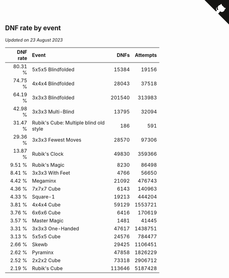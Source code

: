 ## DNF rate by event

*Updated on 23 August 2023*

| DNF rate | Event | DNFs | Attempts |
| ---: | :--- | ---: | ---: |
| 80.31 % | 5x5x5 Blindfolded | 15384 | 19156 |
| 74.75 % | 4x4x4 Blindfolded | 28043 | 37518 |
| 64.19 % | 3x3x3 Blindfolded | 201540 | 313983 |
| 42.98 % | 3x3x3 Multi-Blind | 13795 | 32094 |
| 31.47 % | Rubik's Cube: Multiple blind old style | 186 | 591 |
| 29.36 % | 3x3x3 Fewest Moves | 28570 | 97306 |
| 13.87 % | Rubik's Clock | 49830 | 359366 |
| 9.51 % | Rubik's Magic | 8230 | 86498 |
| 8.41 % | 3x3x3 With Feet | 4766 | 56650 |
| 4.42 % | Megaminx | 21092 | 476743 |
| 4.36 % | 7x7x7 Cube | 6143 | 140963 |
| 4.33 % | Square-1 | 19213 | 444204 |
| 3.81 % | 4x4x4 Cube | 59129 | 1553721 |
| 3.76 % | 6x6x6 Cube | 6416 | 170619 |
| 3.57 % | Master Magic | 1481 | 41445 |
| 3.31 % | 3x3x3 One-Handed | 47617 | 1438751 |
| 3.13 % | 5x5x5 Cube | 24576 | 784477 |
| 2.66 % | Skewb | 29425 | 1106451 |
| 2.62 % | Pyraminx | 47858 | 1826229 |
| 2.52 % | 2x2x2 Cube | 73318 | 2906712 |
| 2.19 % | Rubik's Cube | 113646 | 5187428 |


<a href="https://github.com/jonatanklosko/wca_statistics" class="github-corner" aria-label="View source on Github"><svg width="80" height="80" viewBox="0 0 250 250" style="fill:#151513; color:#fff; position: absolute; top: 0; border: 0; right: 0;" aria-hidden="true"><path d="M0,0 L115,115 L130,115 L142,142 L250,250 L250,0 Z"></path><path d="M128.3,109.0 C113.8,99.7 119.0,89.6 119.0,89.6 C122.0,82.7 120.5,78.6 120.5,78.6 C119.2,72.0 123.4,76.3 123.4,76.3 C127.3,80.9 125.5,87.3 125.5,87.3 C122.9,97.6 130.6,101.9 134.4,103.2" fill="currentColor" style="transform-origin: 130px 106px;" class="octo-arm"></path><path d="M115.0,115.0 C114.9,115.1 118.7,116.5 119.8,115.4 L133.7,101.6 C136.9,99.2 139.9,98.4 142.2,98.6 C133.8,88.0 127.5,74.4 143.8,58.0 C148.5,53.4 154.0,51.2 159.7,51.0 C160.3,49.4 163.2,43.6 171.4,40.1 C171.4,40.1 176.1,42.5 178.8,56.2 C183.1,58.6 187.2,61.8 190.9,65.4 C194.5,69.0 197.7,73.2 200.1,77.6 C213.8,80.2 216.3,84.9 216.3,84.9 C212.7,93.1 206.9,96.0 205.4,96.6 C205.1,102.4 203.0,107.8 198.3,112.5 C181.9,128.9 168.3,122.5 157.7,114.1 C157.9,116.9 156.7,120.9 152.7,124.9 L141.0,136.5 C139.8,137.7 141.6,141.9 141.8,141.8 Z" fill="currentColor" class="octo-body"></path></svg></a><style>.github-corner:hover .octo-arm{animation:octocat-wave 560ms ease-in-out}@keyframes octocat-wave{0%,100%{transform:rotate(0)}20%,60%{transform:rotate(-25deg)}40%,80%{transform:rotate(10deg)}}@media (max-width:500px){.github-corner:hover .octo-arm{animation:none}.github-corner .octo-arm{animation:octocat-wave 560ms ease-in-out}}</style>
